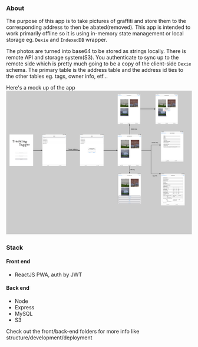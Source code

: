 ### About
The purpose of this app is to take pictures of graffiti and store them to the corresponding address to then be abated(removed). This app is intended to work primarily offline so it is using in-memory state management or local storage eg. `Dexie` and `IndexedDB` wrapper.

The photos are turned into base64 to be stored as strings locally. There is remote API and storage system(S3). You authenticate to sync up to the remote side which is pretty much going to be a copy of the client-side `Dexie` schema. The primary table is the address table and the address id ties to the other tables eg. tags, owner info, etf...

Here's a mock up of the app
![tagging tracker mockup](./tagging-tracker-mockup.png)

### Stack
#### Front end
- ReactJS PWA, auth by JWT

#### Back end
- Node
- Express
- MySQL
- S3

Check out the front/back-end folders for more info like structure/development/deployment

